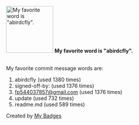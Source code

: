 <img src="https://github.com/my-badges/my-badges/blob/master/src/all-badges/favorite-word/favorite-word.png?raw=true" alt="My favorite word is &quot;abirdcfly&quot;." title="My favorite word is &quot;abirdcfly&quot;." width="128">
<strong>My favorite word is &quot;abirdcfly&quot;.</strong>
<br><br>

My favorite commit message words are:

1. abirdcfly (used 1380 times)
2. signed-off-by: (used 1376 times)
3. <fp544037857@gmail.com> (used 1376 times)
4. update (used 732 times)
5. readme.md (used 589 times)


Created by <a href="https://github.com/my-badges/my-badges">My Badges</a>